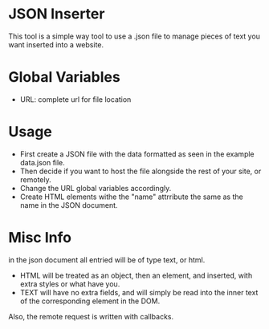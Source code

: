 # JSON Inserter
This tool is a simple way tool to use a .json file to manage pieces of text you want inserted into a website.
# Global Variables
- URL: complete url for file location
# Usage
- First create a JSON file with the data formatted as seen in the example data.json file.
- Then decide if you want to host the file alongside the rest of your site, or remotely.
- Change the URL global variables accordingly.
- Create HTML elements withe the "name" attrribute the same as the name in the JSON document.
# Misc Info
in the json document all entried will be of type text, or html.
- HTML will be treated as an object, then an element, and inserted, with extra styles or what have you.
- TEXT will have no extra fields, and will simply be read into the inner text of the corresponding element in the DOM.

Also, the remote request is written with callbacks.